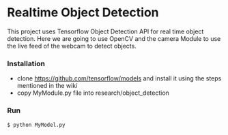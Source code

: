 # Realtime Object Detection
This project uses Tensorflow Object Detection API for real time object detection. Here we are going to use OpenCV and the camera Module to use the live feed of the webcam to detect objects.
### Installation
- clone https://github.com/tensorflow/models and install it using the steps mentioned in the wiki
- copy MyModule.py file into research/object_detection

### Run
```sh
$ python MyModel.py
```
